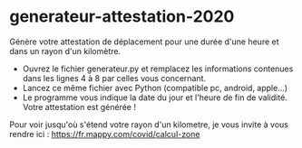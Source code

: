# generateur-attestation-2020
Génère votre attestation de déplacement pour une durée d'une heure et dans un rayon d'un kilomètre.

- Ouvrez le fichier generateur.py et remplacez les informations contenues dans les lignes 4 à 8 par celles vous concernant.
- Lancez ce même fichier avec Python (compatible pc, android, apple...)
- Le programme vous indique la date du jour et l'heure de fin de validité. Votre attestation est générée !

Pour voir jusqu'où s'étend votre rayon d'un kilometre, je vous invite à vous rendre ici : https://fr.mappy.com/covid/calcul-zone
